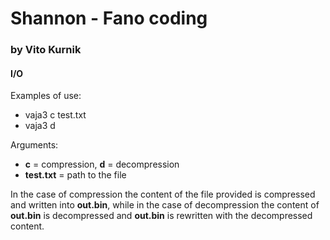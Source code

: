 # Shannon - Fano coding
### by Vito Kurnik
#### I/O

Examples of use:
 - vaja3 c test.txt 
 - vaja3 d 
 
Arguments: 
 - **c** = compression, **d** = decompression
 - **test.txt** = path to the file
 
In the case of compression the content of the file provided is compressed and written into **out.bin**, while in the case of decompression the content of **out.bin** is decompressed and **out.bin** is rewritten with the decompressed content.

